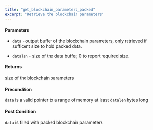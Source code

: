 ```yaml
---
title: "get_blockchain_parameters_packed"
excerpt: "Retrieve the blockchain parameters"
---
```

#### Parameters
* `data` - output buffer of the blockchain parameters, only retrieved if sufficent size to hold packed data. 

* `datalen` - size of the data buffer, 0 to report required size. 

#### Returns
size of the blockchain parameters 

#### Precondition
`data` is a valid pointer to a range of memory at least `datalen` bytes long 

#### Post Condition
`data` is filled with packed blockchain parameters